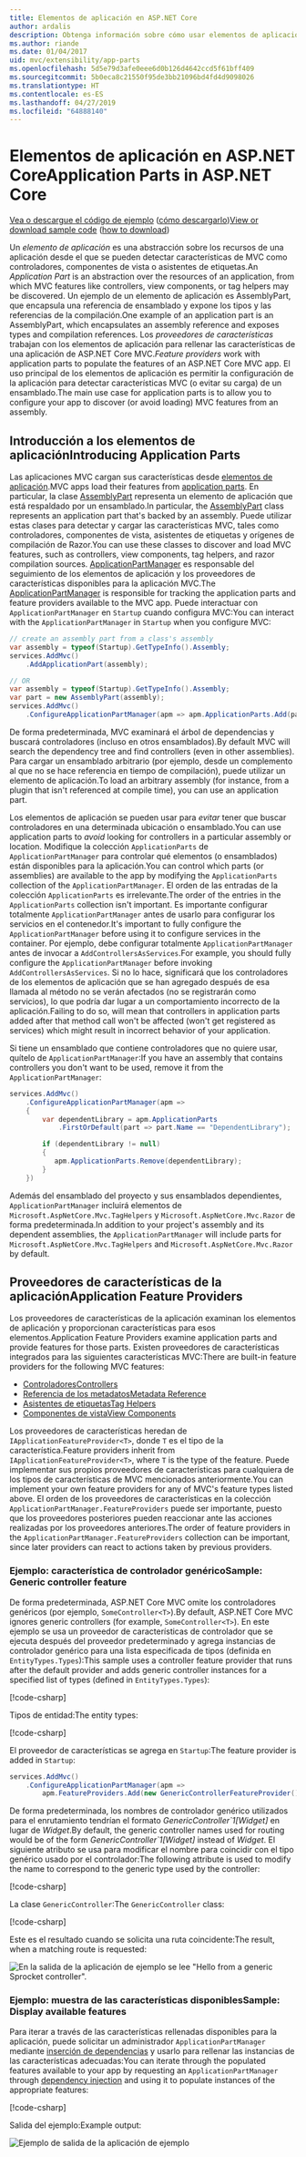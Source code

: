 ```yaml
---
title: Elementos de aplicación en ASP.NET Core
author: ardalis
description: Obtenga información sobre cómo usar elementos de aplicación (que son abstracciones de los recursos de una aplicación) para detectar o evitar la carga de características desde un ensamblado.
ms.author: riande
ms.date: 01/04/2017
uid: mvc/extensibility/app-parts
ms.openlocfilehash: 5d5e79d3afe0eee6d0b126d4642ccd5f61bff409
ms.sourcegitcommit: 5b0eca8c21550f95de3bb21096bd4fd4d9098026
ms.translationtype: HT
ms.contentlocale: es-ES
ms.lasthandoff: 04/27/2019
ms.locfileid: "64888140"
---
```

# <a name="application-parts-in-aspnet-core"></a><span data-ttu-id="2c13b-103">Elementos de aplicación en ASP.NET Core</span><span class="sxs-lookup"><span data-stu-id="2c13b-103">Application Parts in ASP.NET Core</span></span>

<span data-ttu-id="2c13b-104">[Vea o descargue el código de ejemplo](https://github.com/aspnet/AspNetCore.Docs/tree/master/aspnetcore/mvc/advanced/app-parts/sample) ([cómo descargarlo](xref:index#how-to-download-a-sample))</span><span class="sxs-lookup"><span data-stu-id="2c13b-104">[View or download sample code](https://github.com/aspnet/AspNetCore.Docs/tree/master/aspnetcore/mvc/advanced/app-parts/sample) ([how to download](xref:index#how-to-download-a-sample))</span></span>

<span data-ttu-id="2c13b-105">Un *elemento de aplicación* es una abstracción sobre los recursos de una aplicación desde el que se pueden detectar características de MVC como controladores, componentes de vista o asistentes de etiquetas.</span><span class="sxs-lookup"><span data-stu-id="2c13b-105">An *Application Part* is an abstraction over the resources of an application, from which MVC features like controllers, view components, or tag helpers may be discovered.</span></span> <span data-ttu-id="2c13b-106">Un ejemplo de un elemento de aplicación es AssemblyPart, que encapsula una referencia de ensamblado y expone los tipos y las referencias de la compilación.</span><span class="sxs-lookup"><span data-stu-id="2c13b-106">One example of an application part is an AssemblyPart, which encapsulates an assembly reference and exposes types and compilation references.</span></span> <span data-ttu-id="2c13b-107">Los *proveedores de características* trabajan con los elementos de aplicación para rellenar las características de una aplicación de ASP.NET Core MVC.</span><span class="sxs-lookup"><span data-stu-id="2c13b-107">*Feature providers* work with application parts to populate the features of an ASP.NET Core MVC app.</span></span> <span data-ttu-id="2c13b-108">El uso principal de los elementos de aplicación es permitir la configuración de la aplicación para detectar características MVC (o evitar su carga) de un ensamblado.</span><span class="sxs-lookup"><span data-stu-id="2c13b-108">The main use case for application parts is to allow you to configure your app to discover (or avoid loading) MVC features from an assembly.</span></span>

## <a name="introducing-application-parts"></a><span data-ttu-id="2c13b-109">Introducción a los elementos de aplicación</span><span class="sxs-lookup"><span data-stu-id="2c13b-109">Introducing Application Parts</span></span>

<span data-ttu-id="2c13b-110">Las aplicaciones MVC cargan sus características desde [elementos de aplicación](/dotnet/api/microsoft.aspnetcore.mvc.applicationparts.applicationpart).</span><span class="sxs-lookup"><span data-stu-id="2c13b-110">MVC apps load their features from [application parts](/dotnet/api/microsoft.aspnetcore.mvc.applicationparts.applicationpart).</span></span> <span data-ttu-id="2c13b-111">En particular, la clase [AssemblyPart](/dotnet/api/microsoft.aspnetcore.mvc.applicationparts.assemblypart#Microsoft_AspNetCore_Mvc_ApplicationParts_AssemblyPart) representa un elemento de aplicación que está respaldado por un ensamblado.</span><span class="sxs-lookup"><span data-stu-id="2c13b-111">In particular, the [AssemblyPart](/dotnet/api/microsoft.aspnetcore.mvc.applicationparts.assemblypart#Microsoft_AspNetCore_Mvc_ApplicationParts_AssemblyPart) class represents an application part that's backed by an assembly.</span></span> <span data-ttu-id="2c13b-112">Puede utilizar estas clases para detectar y cargar las características MVC, tales como controladores, componentes de vista, asistentes de etiquetas y orígenes de compilación de Razor.</span><span class="sxs-lookup"><span data-stu-id="2c13b-112">You can use these classes to discover and load MVC features, such as controllers, view components, tag helpers, and razor compilation sources.</span></span> <span data-ttu-id="2c13b-113">[ApplicationPartManager](/dotnet/api/microsoft.aspnetcore.mvc.applicationparts.applicationpartmanager) es responsable del seguimiento de los elementos de aplicación y los proveedores de características disponibles para la aplicación MVC.</span><span class="sxs-lookup"><span data-stu-id="2c13b-113">The [ApplicationPartManager](/dotnet/api/microsoft.aspnetcore.mvc.applicationparts.applicationpartmanager) is responsible for tracking the application parts and feature providers available to the MVC app.</span></span> <span data-ttu-id="2c13b-114">Puede interactuar con `ApplicationPartManager` en `Startup` cuando configura MVC:</span><span class="sxs-lookup"><span data-stu-id="2c13b-114">You can interact with the `ApplicationPartManager` in `Startup` when you configure MVC:</span></span>

```csharp
// create an assembly part from a class's assembly
var assembly = typeof(Startup).GetTypeInfo().Assembly;
services.AddMvc()
    .AddApplicationPart(assembly);

// OR
var assembly = typeof(Startup).GetTypeInfo().Assembly;
var part = new AssemblyPart(assembly);
services.AddMvc()
    .ConfigureApplicationPartManager(apm => apm.ApplicationParts.Add(part));
```

<span data-ttu-id="2c13b-115">De forma predeterminada, MVC examinará el árbol de dependencias y buscará controladores (incluso en otros ensamblados).</span><span class="sxs-lookup"><span data-stu-id="2c13b-115">By default MVC will search the dependency tree and find controllers (even in other assemblies).</span></span> <span data-ttu-id="2c13b-116">Para cargar un ensamblado arbitrario (por ejemplo, desde un complemento al que no se hace referencia en tiempo de compilación), puede utilizar un elemento de aplicación.</span><span class="sxs-lookup"><span data-stu-id="2c13b-116">To load an arbitrary assembly (for instance, from a plugin that isn't referenced at compile time), you can use an application part.</span></span>

<span data-ttu-id="2c13b-117">Los elementos de aplicación se pueden usar para *evitar* tener que buscar controladores en una determinada ubicación o ensamblado.</span><span class="sxs-lookup"><span data-stu-id="2c13b-117">You can use application parts to *avoid* looking for controllers in a particular assembly or location.</span></span> <span data-ttu-id="2c13b-118">Modifique la colección `ApplicationParts` de `ApplicationPartManager` para controlar qué elementos (o ensamblados) están disponibles para la aplicación.</span><span class="sxs-lookup"><span data-stu-id="2c13b-118">You can control which parts (or assemblies) are available to the app by modifying the `ApplicationParts` collection of the `ApplicationPartManager`.</span></span> <span data-ttu-id="2c13b-119">El orden de las entradas de la colección `ApplicationParts` es irrelevante.</span><span class="sxs-lookup"><span data-stu-id="2c13b-119">The order of the entries in the `ApplicationParts` collection isn't important.</span></span> <span data-ttu-id="2c13b-120">Es importante configurar totalmente `ApplicationPartManager` antes de usarlo para configurar los servicios en el contenedor.</span><span class="sxs-lookup"><span data-stu-id="2c13b-120">It's important to fully configure the `ApplicationPartManager` before using it to configure services in the container.</span></span> <span data-ttu-id="2c13b-121">Por ejemplo, debe configurar totalmente `ApplicationPartManager` antes de invocar a `AddControllersAsServices`.</span><span class="sxs-lookup"><span data-stu-id="2c13b-121">For example, you should fully configure the `ApplicationPartManager` before invoking `AddControllersAsServices`.</span></span> <span data-ttu-id="2c13b-122">Si no lo hace, significará que los controladores de los elementos de aplicación que se han agregado después de esa llamada al método no se verán afectados (no se registrarán como servicios), lo que podría dar lugar a un comportamiento incorrecto de la aplicación.</span><span class="sxs-lookup"><span data-stu-id="2c13b-122">Failing to do so, will mean that controllers in application parts added after that method call won't be affected (won't get registered as services) which might result in incorrect behavior of your application.</span></span>

<span data-ttu-id="2c13b-123">Si tiene un ensamblado que contiene controladores que no quiere usar, quítelo de `ApplicationPartManager`:</span><span class="sxs-lookup"><span data-stu-id="2c13b-123">If you have an assembly that contains controllers you don't want to be used, remove it from the `ApplicationPartManager`:</span></span>

```csharp
services.AddMvc()
    .ConfigureApplicationPartManager(apm =>
    {
        var dependentLibrary = apm.ApplicationParts
            .FirstOrDefault(part => part.Name == "DependentLibrary");

        if (dependentLibrary != null)
        {
           apm.ApplicationParts.Remove(dependentLibrary);
        }
    })
```

<span data-ttu-id="2c13b-124">Además del ensamblado del proyecto y sus ensamblados dependientes, `ApplicationPartManager` incluirá elementos de `Microsoft.AspNetCore.Mvc.TagHelpers` y `Microsoft.AspNetCore.Mvc.Razor` de forma predeterminada.</span><span class="sxs-lookup"><span data-stu-id="2c13b-124">In addition to your project's assembly and its dependent assemblies, the `ApplicationPartManager` will include parts for `Microsoft.AspNetCore.Mvc.TagHelpers` and `Microsoft.AspNetCore.Mvc.Razor` by default.</span></span>

## <a name="application-feature-providers"></a><span data-ttu-id="2c13b-125">Proveedores de características de la aplicación</span><span class="sxs-lookup"><span data-stu-id="2c13b-125">Application Feature Providers</span></span>

<span data-ttu-id="2c13b-126">Los proveedores de características de la aplicación examinan los elementos de aplicación y proporcionan características para esos elementos.</span><span class="sxs-lookup"><span data-stu-id="2c13b-126">Application Feature Providers examine application parts and provide features for those parts.</span></span> <span data-ttu-id="2c13b-127">Existen proveedores de características integrados para las siguientes características MVC:</span><span class="sxs-lookup"><span data-stu-id="2c13b-127">There are built-in feature providers for the following MVC features:</span></span>

* [<span data-ttu-id="2c13b-128">Controladores</span><span class="sxs-lookup"><span data-stu-id="2c13b-128">Controllers</span></span>](/dotnet/api/microsoft.aspnetcore.mvc.controllers.controllerfeatureprovider)
* [<span data-ttu-id="2c13b-129">Referencia de los metadatos</span><span class="sxs-lookup"><span data-stu-id="2c13b-129">Metadata Reference</span></span>](/dotnet/api/microsoft.aspnetcore.mvc.razor.compilation.metadatareferencefeatureprovider)
* [<span data-ttu-id="2c13b-130">Asistentes de etiquetas</span><span class="sxs-lookup"><span data-stu-id="2c13b-130">Tag Helpers</span></span>](/dotnet/api/microsoft.aspnetcore.mvc.razor.taghelpers.taghelperfeatureprovider)
* [<span data-ttu-id="2c13b-131">Componentes de vista</span><span class="sxs-lookup"><span data-stu-id="2c13b-131">View Components</span></span>](/dotnet/api/microsoft.aspnetcore.mvc.viewcomponents.viewcomponentfeatureprovider)

<span data-ttu-id="2c13b-132">Los proveedores de características heredan de `IApplicationFeatureProvider<T>`, donde `T` es el tipo de la característica.</span><span class="sxs-lookup"><span data-stu-id="2c13b-132">Feature providers inherit from `IApplicationFeatureProvider<T>`, where `T` is the type of the feature.</span></span> <span data-ttu-id="2c13b-133">Puede implementar sus propios proveedores de características para cualquiera de los tipos de características de MVC mencionados anteriormente.</span><span class="sxs-lookup"><span data-stu-id="2c13b-133">You can implement your own feature providers for any of MVC's feature types listed above.</span></span> <span data-ttu-id="2c13b-134">El orden de los proveedores de características en la colección `ApplicationPartManager.FeatureProviders` puede ser importante, puesto que los proveedores posteriores pueden reaccionar ante las acciones realizadas por los proveedores anteriores.</span><span class="sxs-lookup"><span data-stu-id="2c13b-134">The order of feature providers in the `ApplicationPartManager.FeatureProviders` collection can be important, since later providers can react to actions taken by previous providers.</span></span>

### <a name="sample-generic-controller-feature"></a><span data-ttu-id="2c13b-135">Ejemplo: característica de controlador genérico</span><span class="sxs-lookup"><span data-stu-id="2c13b-135">Sample: Generic controller feature</span></span>

<span data-ttu-id="2c13b-136">De forma predeterminada, ASP.NET Core MVC omite los controladores genéricos (por ejemplo, `SomeController<T>`).</span><span class="sxs-lookup"><span data-stu-id="2c13b-136">By default, ASP.NET Core MVC ignores generic controllers (for example, `SomeController<T>`).</span></span> <span data-ttu-id="2c13b-137">En este ejemplo se usa un proveedor de características de controlador que se ejecuta después del proveedor predeterminado y agrega instancias de controlador genérico para una lista especificada de tipos (definida en `EntityTypes.Types`):</span><span class="sxs-lookup"><span data-stu-id="2c13b-137">This sample uses a controller feature provider that runs after the default provider and adds generic controller instances for a specified list of types (defined in `EntityTypes.Types`):</span></span>

[!code-csharp[](./app-parts/sample/AppPartsSample/GenericControllerFeatureProvider.cs?highlight=13&range=18-36)]

<span data-ttu-id="2c13b-138">Tipos de entidad:</span><span class="sxs-lookup"><span data-stu-id="2c13b-138">The entity types:</span></span>

[!code-csharp[](./app-parts/sample/AppPartsSample/Model/EntityTypes.cs?range=6-16)]

<span data-ttu-id="2c13b-139">El proveedor de características se agrega en `Startup`:</span><span class="sxs-lookup"><span data-stu-id="2c13b-139">The feature provider is added in `Startup`:</span></span>

```csharp
services.AddMvc()
    .ConfigureApplicationPartManager(apm => 
        apm.FeatureProviders.Add(new GenericControllerFeatureProvider()));
```

<span data-ttu-id="2c13b-140">De forma predeterminada, los nombres de controlador genérico utilizados para el enrutamiento tendrían el formato *GenericController\`1[Widget]* en lugar de *Widget*.</span><span class="sxs-lookup"><span data-stu-id="2c13b-140">By default, the generic controller names used for routing would be of the form *GenericController\`1[Widget]* instead of *Widget*.</span></span> <span data-ttu-id="2c13b-141">El siguiente atributo se usa para modificar el nombre para coincidir con el tipo genérico usado por el controlador:</span><span class="sxs-lookup"><span data-stu-id="2c13b-141">The following attribute is used to modify the name to correspond to the generic type used by the controller:</span></span>

[!code-csharp[](./app-parts/sample/AppPartsSample/GenericControllerNameConvention.cs)]

<span data-ttu-id="2c13b-142">La clase `GenericController`:</span><span class="sxs-lookup"><span data-stu-id="2c13b-142">The `GenericController` class:</span></span>

[!code-csharp[](./app-parts/sample/AppPartsSample/GenericController.cs?highlight=5-6)]

<span data-ttu-id="2c13b-143">Este es el resultado cuando se solicita una ruta coincidente:</span><span class="sxs-lookup"><span data-stu-id="2c13b-143">The result, when a matching route is requested:</span></span>

![En la salida de la aplicación de ejemplo se lee "Hello from a generic Sprocket controller".](app-parts/_static/generic-controller.png)

### <a name="sample-display-available-features"></a><span data-ttu-id="2c13b-145">Ejemplo: muestra de las características disponibles</span><span class="sxs-lookup"><span data-stu-id="2c13b-145">Sample: Display available features</span></span>

<span data-ttu-id="2c13b-146">Para iterar a través de las características rellenadas disponibles para la aplicación, puede solicitar un administrador `ApplicationPartManager` mediante [inserción de dependencias](../../fundamentals/dependency-injection.md) y usarlo para rellenar las instancias de las características adecuadas:</span><span class="sxs-lookup"><span data-stu-id="2c13b-146">You can iterate through the populated features available to your app by requesting an `ApplicationPartManager` through [dependency injection](../../fundamentals/dependency-injection.md) and using it to populate instances of the appropriate features:</span></span>

[!code-csharp[](./app-parts/sample/AppPartsSample/Controllers/FeaturesController.cs?highlight=16,25-27)]

<span data-ttu-id="2c13b-147">Salida del ejemplo:</span><span class="sxs-lookup"><span data-stu-id="2c13b-147">Example output:</span></span>

![Ejemplo de salida de la aplicación de ejemplo](app-parts/_static/available-features.png)
